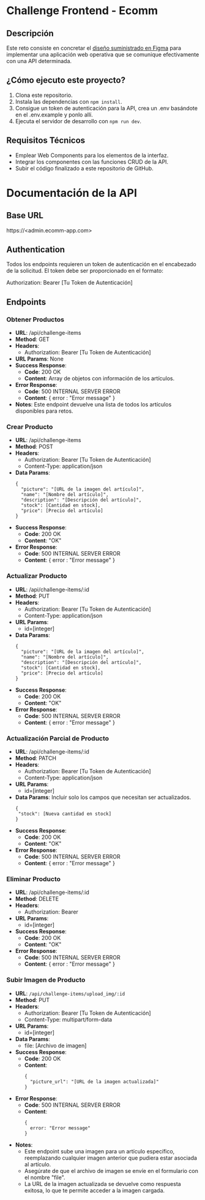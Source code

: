 # Challenge Frontend - Ecomm

## Descripción

Este reto consiste en concretar el [diseño suministrado en Figma](https://figma.com/file/uxMi3mAnR60noH5nb2JSjf/Challenge-Frontend) para implementar una aplicación web operativa que se comunique efectivamente con una API determinada.

## ¿Cómo ejecuto este proyecto?

1. Clona este repositorio.
2. Instala las dependencias con `npm install`.
3. Consigue un token de autenticación para la API, crea un .env basándote en el .env.example y ponlo allí.
4. Ejecuta el servidor de desarrollo con `npm run dev`.

## Requisitos Técnicos

- Emplear Web Components para los elementos de la interfaz.
- Integrar los componentes con las funciones CRUD de la API.
- Subir el código finalizado a este repositorio de GitHub.

# Documentación de la API

## Base URL

https://<admin.ecomm-app.com>

## Authentication

Todos los endpoints requieren un token de autenticación en el encabezado de la solicitud. El token debe ser proporcionado en el formato:

Authorization: Bearer [Tu Token de Autenticación]

## Endpoints

### Obtener Productos

- **URL**: /api/challenge-items
- **Method**: GET
- **Headers**:
  - Authorization: Bearer [Tu Token de Autenticación]
- **URL Params**: None
- **Success Response**:
  - **Code**: 200 OK
  - **Content**: Array de objetos con información de los artículos.
- **Error Response**:
  - **Code**: 500 INTERNAL SERVER ERROR
  - **Content**: { error : "Error message" }
- **Notes**: Este endpoint devuelve una lista de todos los artículos disponibles para retos.

### Crear Producto

- **URL**: /api/challenge-items
- **Method**: POST
- **Headers**:
  - Authorization: Bearer [Tu Token de Autenticación]
  - Content-Type: application/json
- **Data Params**:
  ```
  {
    "picture": "[URL de la imagen del artículo]",
    "name": "[Nombre del artículo]",
    "description": "[Descripción del artículo]",
    "stock": [Cantidad en stock],
    "price": [Precio del artículo]
  }
  ```
- **Success Response**:
  - **Code**: 200 OK
  - **Content**: "OK"
- **Error Response**:
  - **Code**: 500 INTERNAL SERVER ERROR
  - **Content**: { error : "Error message" }

### Actualizar Producto

- **URL**: /api/challenge-items/:id
- **Method**: PUT
- **Headers**:
  - Authorization: Bearer [Tu Token de Autenticación]
  - Content-Type: application/json
- **URL Params**:
  - id=[integer]
- **Data Params**:
  ```
  {
    "picture": "[URL de la imagen del artículo]",
    "name": "[Nombre del artículo]",
    "description": "[Descripción del artículo]",
    "stock": [Cantidad en stock],
    "price": [Precio del artículo]
  }
  ```
- **Success Response**:
  - **Code**: 200 OK
  - **Content**: "OK"
- **Error Response**:
  - **Code**: 500 INTERNAL SERVER ERROR
  - **Content**: { error : "Error message" }

### Actualización Parcial de Producto

- **URL**: /api/challenge-items/:id
- **Method**: PATCH
- **Headers**:
  - Authorization: Bearer [Tu Token de Autenticación]
  - Content-Type: application/json
- **URL Params**:
  - id=[integer]
- **Data Params**: Incluir solo los campos que necesitan ser actualizados.
  ```
  {
   "stock": [Nueva cantidad en stock]
  }
  ```
- **Success Response**:
  - **Code**: 200 OK
  - **Content**: "OK"
- **Error Response**:
  - **Code**: 500 INTERNAL SERVER ERROR
  - **Content**: { error : "Error message" }

### Eliminar Producto

- **URL**: /api/challenge-items/:id
- **Method**: DELETE
- **Headers**:
  - Authorization: Bearer
- **URL Params**:
  - id=[integer]
- **Success Response**:
  - **Code**: 200 OK
  - **Content**: "OK"
- **Error Response**:
  - **Code**: 500 INTERNAL SERVER ERROR
  - **Content**: { error : "Error message" }

### Subir Imagen de Producto

- **URL**: `/api/challenge-items/upload_img/:id`
- **Method**: PUT
- **Headers**:
  - Authorization: Bearer [Tu Token de Autenticación]
  - Content-Type: multipart/form-data
- **URL Params**:
  - id=[integer]
- **Data Params**:
  - file: [Archivo de imagen]
- **Success Response**:
  - **Code**: 200 OK
  - **Content**:
    ```
    {
      "picture_url": "[URL de la imagen actualizada]"
    }
    ```
- **Error Response**:
  - **Code**: 500 INTERNAL SERVER ERROR
  - **Content**:
    ```
    {
      error: "Error message"
    }
    ```
- **Notes**:
  - Este endpoint sube una imagen para un artículo específico, reemplazando cualquier imagen anterior que pudiera estar asociada al artículo.
  - Asegúrate de que el archivo de imagen se envíe en el formulario con el nombre "file".
  - La URL de la imagen actualizada se devuelve como respuesta exitosa, lo que te permite acceder a la imagen cargada.
